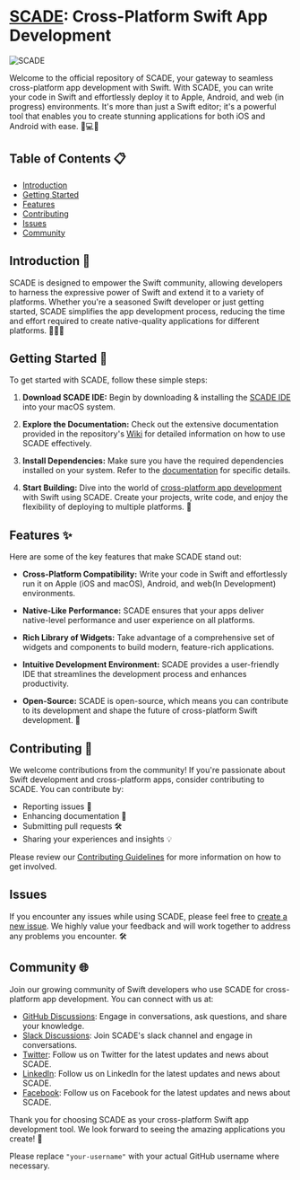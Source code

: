 
# [SCADE](https://scade.io): Cross-Platform Swift App Development 
![SCADE](https://www.scade.io/wp-content/uploads/2021/08/SCD_Auora1-1-1.png)

Welcome to the official repository of SCADE, your gateway to seamless cross-platform app development with Swift. With SCADE, you can write your code in Swift and effortlessly deploy it to Apple, Android, and web (in progress) environments. It's more than just a Swift editor; it's a powerful tool that enables you to create stunning applications for both iOS and Android with ease. 📱💻🌐

## Table of Contents 📋
- [Introduction](#introduction)
- [Getting Started](#getting-started)
- [Features](#features)
- [Contributing](#contributing)
- [Issues](#issues)
- [Community](#community)

## Introduction 📝

SCADE is designed to empower the Swift community, allowing developers to harness the expressive power of Swift and extend it to a variety of platforms. Whether you're a seasoned Swift developer or just getting started, SCADE simplifies the app development process, reducing the time and effort required to create native-quality applications for different platforms. 🧑‍💻🚀

## Getting Started 🚀

To get started with SCADE, follow these simple steps:

1. **Download SCADE IDE:** Begin by downloading & installing the [SCADE IDE](https://www.scade.io/download/) into your macOS system.

2. **Explore the Documentation:** Check out the extensive documentation provided in the repository's [Wiki](https://github.com/your-username/SCADE/wiki) for detailed information on how to use SCADE effectively.

3. **Install Dependencies:** Make sure you have the required dependencies installed on your system. Refer to the [documentation](https://docs.scade.io/) for specific details.

4. **Start Building:** Dive into the world of [cross-platform app development](https://github.com/scadedoc/UgExamples) with Swift using SCADE. Create your projects, write code, and enjoy the flexibility of deploying to multiple platforms. 🚀

## Features ✨

Here are some of the key features that make SCADE stand out:

- **Cross-Platform Compatibility:** Write your code in Swift and effortlessly run it on Apple (iOS and macOS), Android, and web(In Development) environments.
  
- **Native-Like Performance:** SCADE ensures that your apps deliver native-level performance and user experience on all platforms.

- **Rich Library of Widgets:** Take advantage of a comprehensive set of widgets and components to build modern, feature-rich applications.

- **Intuitive Development Environment:** SCADE provides a user-friendly IDE that streamlines the development process and enhances productivity.

- **Open-Source:** SCADE is open-source, which means you can contribute to its development and shape the future of cross-platform Swift development. 🌟

## Contributing 🤝

We welcome contributions from the community! If you're passionate about Swift development and cross-platform apps, consider contributing to SCADE. You can contribute by:

- Reporting issues 🐛
- Enhancing documentation 📖
- Submitting pull requests 🛠️
- Sharing your experiences and insights 💡

Please review our [Contributing Guidelines](CONTRIBUTING.md) for more information on how to get involved.

## Issues

If you encounter any issues while using SCADE, please feel free to [create a new issue](https://github.com/scade-platform/SCADE/issues). We highly value your feedback and will work together to address any problems you encounter. 🛠️

## Community 🌐

Join our growing community of Swift developers who use SCADE for cross-platform app development. You can connect with us at:

- [GitHub Discussions](https://github.com/scade-platform/scade/discussions): Engage in conversations, ask questions, and share your knowledge.
- [Slack Discussions](https://github.com/scade-platform/scade/discussions): Join SCADE's slack channel and engage in conversations.
- [Twitter](https://twitter.com/scade_platform): Follow us on Twitter for the latest updates and news about SCADE.
- [LinkedIn](https://www.linkedin.com/company/89203992/admin/feed/posts/): Follow us on LinkedIn for the latest updates and news about SCADE.
- [Facebook](https://www.facebook.com/SwiftForAndroidAndiOS): Follow us on Facebook for the latest updates and news about SCADE.

Thank you for choosing SCADE as your cross-platform Swift app development tool. We look forward to seeing the amazing applications you create! 🙌


Please replace `"your-username"` with your actual GitHub username where necessary.
